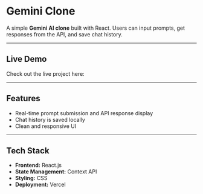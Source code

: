 
# Gemini Clone

A simple **Gemini AI clone** built with React. Users can input prompts, get responses from the API, and save chat history.  

---

## Live Demo

Check out the live project here:

---

## Features

- Real-time prompt submission and API response display  
- Chat history is saved locally  
- Clean and responsive UI  

---

## Tech Stack

- **Frontend:** React.js  
- **State Management:** Context API  
- **Styling:** CSS  
- **Deployment:** Vercel  



